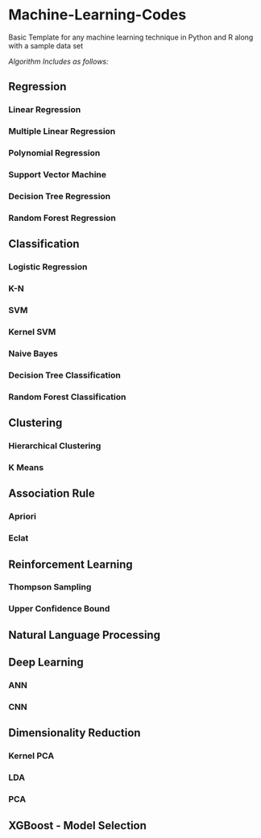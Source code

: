 # Machine-Learning-Codes
Basic Template for any machine learning technique in Python and R along with a sample data set

*Algorithm Includes  as follows:*

## Regression
### Linear Regression
### Multiple Linear Regression
### Polynomial Regression
### Support Vector Machine
### Decision Tree Regression
### Random Forest Regression
## Classification
### Logistic Regression
### K-N
### SVM
### Kernel SVM
### Naive Bayes
### Decision Tree Classification
### Random Forest Classification
## Clustering
### Hierarchical Clustering
### K Means
## Association Rule
### Apriori
### Eclat
## Reinforcement Learning
### Thompson Sampling
### Upper Confidence Bound
## Natural Language Processing
## Deep Learning
### ANN
### CNN
## Dimensionality Reduction
### Kernel PCA
### LDA
### PCA
## XGBoost - Model Selection
